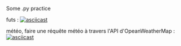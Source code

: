 
Some .py practice




futs : [![asciicast](https://asciinema.org/a/64syx7lyh3nahoji4ft7b30tn.png)](https://asciinema.org/a/64syx7lyh3nahoji4ft7b30tn)

météo, faire une réquête météo à travers l'API d'OpeanWeatherMap :
[![asciicast](https://asciinema.org/a/8w3lm12b1u6beibiqv5dmv97p.png)](https://asciinema.org/a/8w3lm12b1u6beibiqv5dmv97p)
